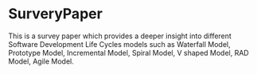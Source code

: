 # SurveryPaper
This is a survey paper which provides a deeper insight into different Software Development Life Cycles models such as  Waterfall Model, Prototype Model, Incremental Model, Spiral Model, V shaped Model, RAD Model, Agile Model. 
